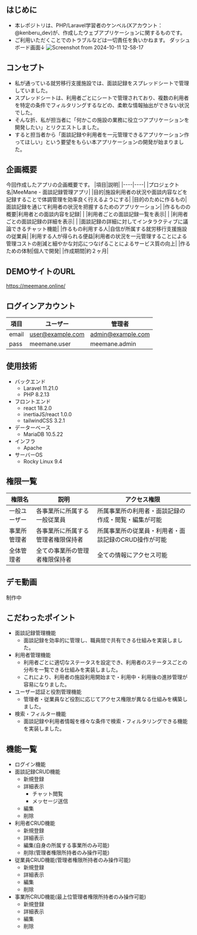 ## はじめに
- 本レポジトリは、PHP/Laravel学習者のケンベル(Xアカウント：@kenberu_dev)が、作成したウェブアプリケーションに関するものです。
- ご利用いただくことでのトラブルなどは一切責任を負いかねます。
ダッシュボード画面↓
![Screenshot from 2024-10-11 12-58-17](https://github.com/user-attachments/assets/3dd48828-4cb4-4170-8f2e-4bbe9a82b226)

## コンセプト
- 私が通っている就労移行支援施設では、面談記録をスプレッドシートで管理していました。
- スプレッドシートは、利用者ごとにシートで管理されており、複数の利用者を特定の条件でフィルタリングするなどの、柔軟な情報抽出ができない状況でした。
- そんな折、私が担当者に「何かこの施設の業務に役立つアプリケーションを開発したい」とリクエストしました。
- すると担当者から「面談記録や利用者を一元管理できるアプリケーション作ってほしい」という要望をもらい本アプリケーションの開発が始まりました。

## 企画概要
今回作成したアプリの企画概要です。
|項目|説明|
|----|----|
|プロジェクト名|MeeMane - 面談記録管理アプリ|
|目的|施設利用者の状況や面談内容などを記録することで体調管理を効率良く行えるようにする|
|目的のために作るもの|面談記録を通じて利用者の状況を把握するためのアプリケーション|
|作るものの概要|利用者との面談内容を記録|
|             |利用者ごとの面談記録一覧を表示|
|             |利用者ごとの面談記録の詳細を表示|
|             |面談記録の詳細に対してインタラクティブに議論できるチャット機能|
|作るもの利用する人|自信が所属する就労移行支援施設の従業員|
|利用する人が得られる便益|利用者の状況を一元管理することによる管理コストの削減と細やかな対応につなげることによるサービス質の向上|
|作るための体制|個人で開発|
|作成期間|約２ヶ月|

## DEMOサイトのURL
https://meemane.online/

## ログインアカウント
|項目|ユーザー|管理者|
|----|----|----|
|email|user@example.com|admin@example.com|
|pass|meemane.user|meemane.admin|

## 使用技術
- バックエンド
    - Laravel 11.21.0
    - PHP 8.2.13
- フロントエンド
    - react 18.2.0
    - inertiaJS/react 1.0.0
    - tailwindCSS 3.2.1
- データーベース
    - MariaDB 10.5.22
- インフラ
    - Apache
- サーバーOS
    - Rocky Linux 9.4

## 権限一覧
|権限名|説明|アクセス権限|
|----|----|----|
|一般ユーザー|各事業所に所属する一般従業員|所属事業所の利用者・面談記録の作成・閲覧・編集が可能|
|事業所管理者|各事業所に所属する管理者権限保持者|所属事業所の従業員・利用者・面談記録のCRUD操作が可能|
|全体管理者|全ての事業所の管理者権限保持者|全ての情報にアクセス可能|

## デモ動画
制作中

## こだわったポイント
- 面談記録管理機能
    - 面談記録を効率的に管理し、職員間で共有できる仕組みを実装しました。
- 利用者管理機能
    - 利用者ごとに適切なステータスを設定でき、利用者のステータスごとの分布を一覧できる仕組みを実装しました。
    - これにより、利用者の施設利用開始まで・利用中・利用後の進捗管理が容易になりました。
- ユーザー認証と役割管理機能
    - 管理者・従業員など役割に応じてアクセス権限が異なる仕組みを構築しました。
- 検索・フィルター機能
    - 面談記録や利用者情報を様々な条件で検索・フィルタリングできる機能を実装しました。

## 機能一覧
- ログイン機能
- 面談記録CRUD機能
    - 新規登録
    - 詳細表示
        - チャット閲覧
        - メッセージ送信
    - 編集
    - 削除
- 利用者CRUD機能
    - 新規登録
    - 詳細表示
    - 編集(自身の所属する事業所のみ可能)
    - 削除(管理者権限所持者のみ操作可能)
- 従業員CRUD機能(管理者権限所持者のみ操作可能)
    - 新規登録
    - 詳細表示
    - 編集
    - 削除
- 事業所CRUD機能(最上位管理者権限所持者のみ操作可能)
    - 新規登録
    - 詳細表示
    - 編集
    - 削除
